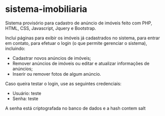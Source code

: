 # sistema-imobiliaria
Sistema provisório para cadastro de anúncio de imóveis feito com PHP, HTML, CSS, Javascript, Jquery e Bootstrap.

Inclui páginas para exibir os imóveis já cadastrados no sistema, para entrar em contato, para efetuar o login (o que permite gerenciar o sistema), incluindo:

- Cadastrar novos anúncios de imóveis;
- Remover anúncios de imóveis ou editar e atualizar informações de anúncios;
- Inserir ou remover fotos de algum anúncio.

Caso queira testar o login, use as seguintes credenciais:

- Usuário: teste
- Senha: teste

A senha está criptografada no banco de dados e a hash contem salt
